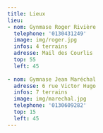 ```yaml
---
title: Lieux
lieu:
- nom: Gynmase Roger Rivière
  telephone: '0130431249'
  image: img/roger.jpg
  infos: 4 terrains
  adresse: Mail des Courlis
  top: 55
  left: 45
  
- nom: Gymnase Jean Maréchal
  adresse: 6 rue Victor Hugo
  infos: 7 terrains
  image: img/marechal.jpg
  telephone: '0130609282'
  top: 15
  left: 45
---
```

